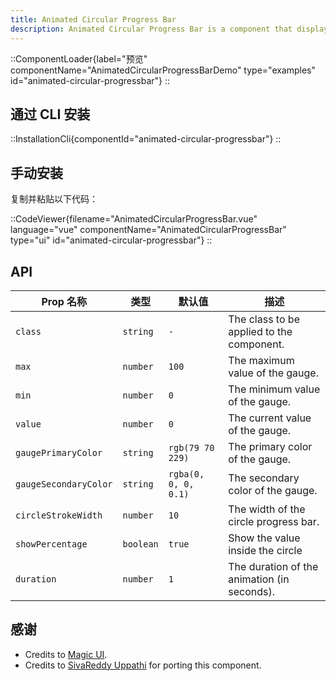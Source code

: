 ```yaml
---
title: Animated Circular Progress Bar
description: Animated Circular Progress Bar is a component that displays a circular gauge with a percentage value.
---
```


::ComponentLoader{label="预览" componentName="AnimatedCircularProgressBarDemo" type="examples" id="animated-circular-progressbar"}
::

## 通过 CLI 安装

::InstallationCli{componentId="animated-circular-progressbar"}
::

## 手动安装

复制并粘贴以下代码：

::CodeViewer{filename="AnimatedCircularProgressBar.vue" language="vue" componentName="AnimatedCircularProgressBar" type="ui" id="animated-circular-progressbar"}
::

## API

| Prop 名称             | 类型      | 默认值               | 描述                                        |
| --------------------- | --------- | -------------------- | ------------------------------------------- |
| `class`               | `string`  | `-`                  | The class to be applied to the component.   |
| `max`                 | `number`  | `100`                | The maximum value of the gauge.             |
| `min`                 | `number`  | `0`                  | The minimum value of the gauge.             |
| `value`               | `number`  | `0`                  | The current value of the gauge.             |
| `gaugePrimaryColor`   | `string`  | `rgb(79 70 229)`     | The primary color of the gauge.             |
| `gaugeSecondaryColor` | `string`  | `rgba(0, 0, 0, 0.1)` | The secondary color of the gauge.           |
| `circleStrokeWidth`   | `number`  | `10`                 | The width of the circle progress bar.       |
| `showPercentage`      | `boolean` | `true`               | Show the value inside the circle            |
| `duration`            | `number`  | `1`                  | The duration of the animation (in seconds). |

## 感谢

- Credits to [Magic UI](https://magicui.design/docs/components/animated-circular-progress-bar).
- Credits to [SivaReddy Uppathi](https://github.com/sivareddyuppathi) for porting this component.
